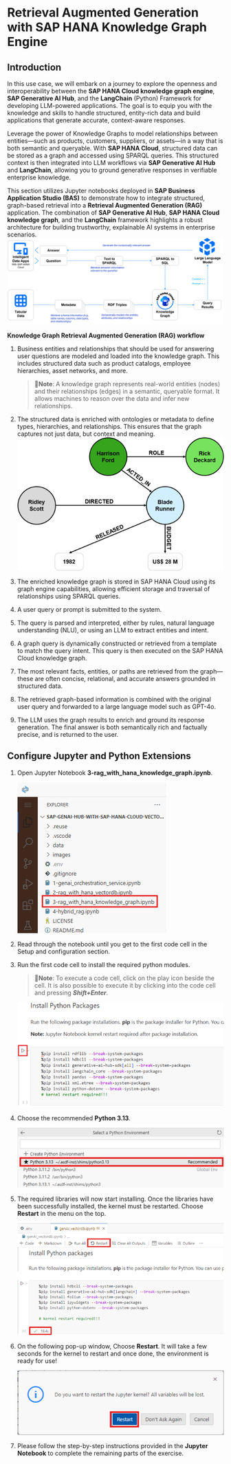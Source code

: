 # Retrieval Augmented Generation with SAP HANA Knowledge Graph Engine

## Introduction

In this use case, we will embark on a journey to explore the openness and interoperability between the **SAP HANA Cloud knowledge graph engine**, **SAP Generative AI Hub**, and the **LangChain** (Python) Framework for developing LLM-powered applications. The goal is to equip you with the knowledge and skills to handle structured, entity-rich data and build applications that generate accurate, context-aware responses.

Leverage the power of Knowledge Graphs to model relationships between entities—such as products, customers, suppliers, or assets—in a way that is both semantic and queryable. With **SAP HANA Cloud**, structured data can be stored as a graph and accessed using SPARQL queries. This structured context is then integrated into LLM workflows via **SAP Generative AI Hub** and **LangChain**, allowing you to ground generative responses in verifiable enterprise knowledge.

This section utilizes Jupyter notebooks deployed in **SAP Business Application Studio (BAS)** to demonstrate how to integrate structured, graph-based retrieval into a **Retrieval Augmented Generation (RAG)** application. The combination of **SAP Generative AI Hub**, **SAP HANA Cloud knowledge graph**, and the **LangChain** framework highlights a robust architecture for building trustworthy, explainable AI systems in enterprise scenarios.
![](img/rag_kg.png)

**Knowledge Graph Retrieval Augmented Generation (RAG) workflow**

1. Business entities and relationships that should be used for answering user questions are modeled and loaded into the knowledge graph. This includes structured data such as product catalogs, employee hierarchies, asset networks, and more.  

    >📝**Note**: A knowledge graph represents real-world entities (nodes) and their relationships (edges) in a semantic, queryable format. It allows machines to reason over the data and infer new relationships.
    
2. The structured data is enriched with ontologies or metadata to define types, hierarchies, and relationships. This ensures that the graph captures not just data, but context and meaning.
![](img/ontologies.png)

3. The enriched knowledge graph is stored in SAP HANA Cloud using its graph engine capabilities, allowing efficient storage and traversal of relationships using SPARQL queries.
4. A user query or prompt is submitted to the system.
5. The query is parsed and interpreted, either by rules, natural language understanding (NLU), or using an LLM to extract entities and intent.
6. A graph query is dynamically constructed or retrieved from a template to match the query intent. This query is then executed on the SAP HANA Cloud knowledge graph.
7. The most relevant facts, entities, or paths are retrieved from the graph—these are often concise, relational, and accurate answers grounded in structured data.
8. The retrieved graph-based information is combined with the original user query and forwarded to a large language model such as GPT-4o.
9. The LLM uses the graph results to enrich and ground its response generation. The final answer is both semantically rich and factually precise, and is returned to the user.


## Configure Jupyter and Python Extensions

1. Open Jupyter Notebook **3-rag_with_hana_knowledge_graph.ipynb**.  

    ![](img/kg-001.png)

2. Read through the notebook until you get to the first code cell in the Setup and configuration section.

3. Run the first code cell to install the required python modules.  

    >📝**Note**: To execute a code cell, click on the play icon beside the cell. It is also possible to execute it by clicking into the code cell and pressing ***Shift+Enter***.

    ![](img/kg-002.png)

5. Choose the recommended **Python 3.13**. 

    ![](img/vectordb_016.png)

6. The required libraries will now start installing. Once the libraries have been successfully installed, the kernel must be restarted. Choose **Restart** in the menu on the top.

    ![](img/vectordb_017.png)

7. On the following pop-up window, Choose **Restart**. It will take a few seconds for the kernel to restart and once done, the environment is ready for use!

    ![](img/vectordb_018.png)

8. Please follow the step-by-step instructions provided in the **Jupyter Notebook** to complete the remaining parts of the exercise.
